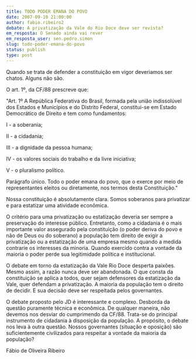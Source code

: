 ```yaml
---
title: TODO PODER EMANA DO POVO
date: 2007-09-10 21:00:00
author: fabio.ribeiro2
debate: A privatização da Vale do Rio Doce deve ser revista?
em_resposta: O Senado ainda vai rever
em_resposta_user: sen.pedro.simon
slug: todo-poder-emana-do-povo
status: publish 
type: post
---
```


  

  

Quando se trata de defender a constituição em vigor deveriamos ser chatos. Alguns não são.  

  

O art. 1º, da CF/88 prescreve que:  

  

"Art. 1º A República Federativa do Brasil, formada pela união indissolúvel dos Estados e Municípios e do Distrito Federal, constitui-se em Estado Democrático de Direito e tem como fundamentos:  

I - a soberania;  

II - a cidadania;  

III - a dignidade da pessoa humana;  

IV - os valores sociais do trabalho e da livre iniciativa;  

V - o pluralismo político.  

Parágrafo único. Todo o poder emana do povo, que o exerce por meio de representantes eleitos ou diretamente, nos termos desta Constituição."  

  

Nossa constituição é absolutamente clara. Somos soberanos para privatizar e para estatizar uma atividade econômica.   

  

O critério para uma privatização ou estatização deveria ser sempre a preservação do interesse público. Entretanto, como a cidadania é o mais importante valor assegurado pela constituição (o poder deriva do povo e não de Deus ou do soberano) a população tem direito de exigir a privatização ou a estatização de uma empresa mesmo quando a medida contrarie os interesses da minoria. Quando exercido contra a vontade da maioria o poder perde sua legitimidade política e institucional.  

  

O debate em torno da estatização da Vale Rio Doce desperta paixões. Mesmo assim, a razão nunca deve ser abandonada. O que consta da constituição se aplica a todos, quer sejam defensores da estatização da Vale, quer defendam a privatização. A maioria da população tem o direito de decidir. E sua decisão deve ser respeitada pelos governantes.  

  

O debate proposto pelo JD é interessante e complexo. Desborda da questão puramente técnica e econômica. De qualquer maneira, não devemos nos desviar do cumprimendo da CF/88. Trata-se do principal instrumento de cidadania à disposição da população. A propósito, o debate nos leva à outra questão. Nossos governantes (situação e oposição) são suficientemente civilizados para respeitar a vontade da maioria da população?   

  

Fábio de Oliveira Ribeiro
